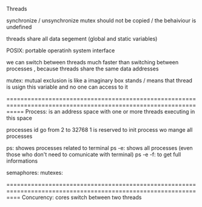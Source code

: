 Threads

synchronize / unsynchronize
mutex should not be copied / the behaiviour is undefined

threads share all data segement (global and static variables)

POSIX: portable operatinh system interface

we can switch between threads much faster than switching between processes , because threads share the same data addresses


mutex: mutual exclusion
    is like a imaginary box stands / means that thread is usign this variable and no one can access to it  


=================================================================================================================
Process:
    is an address space with one or more threads executing in this space

processes id go from 2 to 32768
1 is reserved to init process wo mange all processes

ps: showes processes related to terminal
ps -e: shows all processes (even those who don't need to comunicate with terminal)
ps -e -f: to get full informations

semaphores:
mutexes:

================================================================================================================
Concurency: cores switch between two threads

